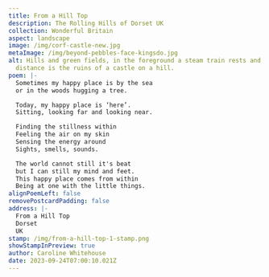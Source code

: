 ```yaml
---
title: From a Hill Top
description: The Rolling Hills of Dorset UK
collection: Wonderful Britain
aspect: landscape
image: /img/corf-castle-new.jpg
metaImage: /img/beyond-pebbles-face-kingsdo.jpg
alt: Hills and green fields, in the foreground a steam train rests and in the
  distance is the ruins of a castle on a hill.
poem: |-
  Sometimes my happy place is by the sea
  or in the woods hugging a tree.

  Today, my happy place is ‘here’.
  Sitting, looking far and looking near.

  Finding the stillness within
  Feeling the air on my skin
  Sensing the energy around
  Sights, smells, sounds.

  The world cannot still it's beat
  but I can still my mind and feet.
  This happy place comes from within
  Being at one with the little things.
alignPoemLeft: false
removePostcardPadding: false
address: |-
  From a Hill Top
  Dorset
  UK
stamp: /img/from-a-hill-top-1-stamp.png
showStampInPreview: true
author: Caroline Whitehouse
date: 2023-09-24T07:00:10.021Z
---
```

